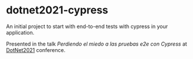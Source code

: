 # dotnet2021-cypress

An initial project to start with end-to-end tests with cypress in your application.

Presented in the talk _Perdiendo el miedo a las pruebas e2e con Cypress_ at [DotNet2021](https://dotnet2021.com/) conference.

<!-- You can view the talk video in the following link](https://www.youtube.com/). -->
